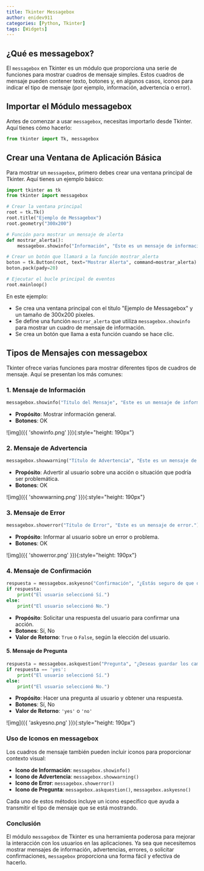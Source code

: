 ```yaml
---
title: Tkinter Messagebox
author: enidev911
categories: [Python, Tkinter]
tags: [Widgets]
---
```



## ¿Qué es messagebox?

El `messagebox` en Tkinter es un módulo que proporciona una serie de funciones para mostrar cuadros de mensaje simples. Estos cuadros de mensaje pueden contener texto, botones y, en algunos casos, iconos para indicar el tipo de mensaje (por ejemplo, información, advertencia o error).

## Importar el Módulo messagebox

Antes de comenzar a usar `messagebox`, necesitas importarlo desde Tkinter. Aquí tienes cómo hacerlo:

```python
from tkinter import Tk, messagebox
```

## Crear una Ventana de Aplicación Básica

Para mostrar un `messagebox`, primero debes crear una ventana principal de Tkinter. Aquí tienes un ejemplo básico:

```python
import tkinter as tk
from tkinter import messagebox

# Crear la ventana principal
root = tk.Tk()
root.title("Ejemplo de Messagebox")
root.geometry("300x200")

# Función para mostrar un mensaje de alerta
def mostrar_alerta():
    messagebox.showinfo("Información", "Este es un mensaje de información.")

# Crear un botón que llamará a la función mostrar_alerta
boton = tk.Button(root, text="Mostrar Alerta", command=mostrar_alerta)
boton.pack(pady=20)

# Ejecutar el bucle principal de eventos
root.mainloop()
```

En este ejemplo:
- Se crea una ventana principal con el título "Ejemplo de Messagebox" y un tamaño de 300x200 píxeles.
- Se define una función `mostrar_alerta` que utiliza `messagebox.showinfo` para mostrar un cuadro de mensaje de información.
- Se crea un botón que llama a esta función cuando se hace clic.

## Tipos de Mensajes con messagebox

Tkinter ofrece varias funciones para mostrar diferentes tipos de cuadros de mensaje. Aquí se presentan los más comunes:

### 1. Mensaje de Información

```python
messagebox.showinfo("Título del Mensaje", "Este es un mensaje de información.")
```

- **Propósito**: Mostrar información general.
- **Botones**: OK

![img]({{ 'showinfo.png' }}){:style="height: 190px"}

### 2. Mensaje de Advertencia

```python
messagebox.showwarning("Título de Advertencia", "Este es un mensaje de advertencia.")
```

- **Propósito**: Advertir al usuario sobre una acción o situación que podría ser problemática.
- **Botones**: OK

![img]({{ 'showwarning.png' }}){:style="height: 190px"}

### 3. Mensaje de Error

```python
messagebox.showerror("Título de Error", "Este es un mensaje de error.")
```

- **Propósito**: Informar al usuario sobre un error o problema.
- **Botones**: OK

![img]({{ 'showerror.png' }}){:style="height: 190px"}

### 4. Mensaje de Confirmación

```python
respuesta = messagebox.askyesno("Confirmación", "¿Estás seguro de que deseas continuar?")
if respuesta:
    print("El usuario seleccionó Sí.")
else:
    print("El usuario seleccionó No.")
```

- **Propósito**: Solicitar una respuesta del usuario para confirmar una acción.
- **Botones**: Sí, No
- **Valor de Retorno**: `True` o `False`, según la elección del usuario.

#### **5. Mensaje de Pregunta**


```python
respuesta = messagebox.askquestion("Pregunta", "¿Deseas guardar los cambios?")
if respuesta == 'yes':
    print("El usuario seleccionó Sí.")
else:
    print("El usuario seleccionó No.")
```

- **Propósito**: Hacer una pregunta al usuario y obtener una respuesta.
- **Botones**: Sí, No
- **Valor de Retorno**: `'yes'` o `'no'`

![img]({{ 'askyesno.png' }}){:style="height: 190px"}

### Uso de Iconos en messagebox

Los cuadros de mensaje también pueden incluir iconos para proporcionar contexto visual:

- **Icono de Información**: `messagebox.showinfo()`
- **Icono de Advertencia**: `messagebox.showwarning()`
- **Icono de Error**: `messagebox.showerror()`
- **Icono de Pregunta**: `messagebox.askquestion()`, `messagebox.askyesno()`

Cada uno de estos métodos incluye un icono específico que ayuda a transmitir el tipo de mensaje que se está mostrando.

### Conclusión

El módulo `messagebox` de Tkinter es una herramienta poderosa para mejorar la interacción con los usuarios en las aplicaciones. Ya sea que necesitemos mostrar mensajes de información, advertencias, errores, o solicitar confirmaciones, `messagebox` proporciona una forma fácil y efectiva de hacerlo.
 
